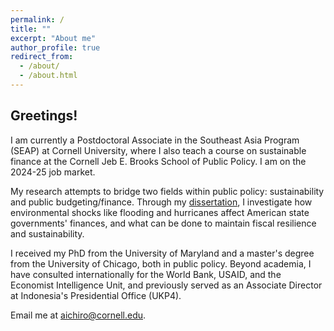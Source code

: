 ```yaml
---
permalink: /
title: ""
excerpt: "About me"
author_profile: true
redirect_from: 
  - /about/
  - /about.html
---
```



<h2> Greetings! </h2>

I am currently a Postdoctoral Associate in the Southeast Asia Program (SEAP) at Cornell University, where I also teach a course on sustainable finance at the Cornell Jeb E. Brooks School of Public Policy. I am on the 2024-25 job market.

My research attempts to bridge two fields within public policy: sustainability and public budgeting/finance. Through my [dissertation](https://drum.lib.umd.edu/items/f13a8fd1-29b3-4794-bb0f-bf9caaf5f483), I investigate how environmental shocks like flooding and hurricanes affect American state governments' finances, and what can be done to maintain fiscal resilience and sustainability.

I received my PhD from the University of Maryland and a master's degree from the University of Chicago, both in public policy. Beyond academia, I have consulted internationally for the World Bank, USAID, and the Economist Intelligence Unit, and previously served as an Associate Director at Indonesia's Presidential Office (UKP4).

Email me at [aichiro@cornell.edu](mailto:aichiro@cornell.edu).
